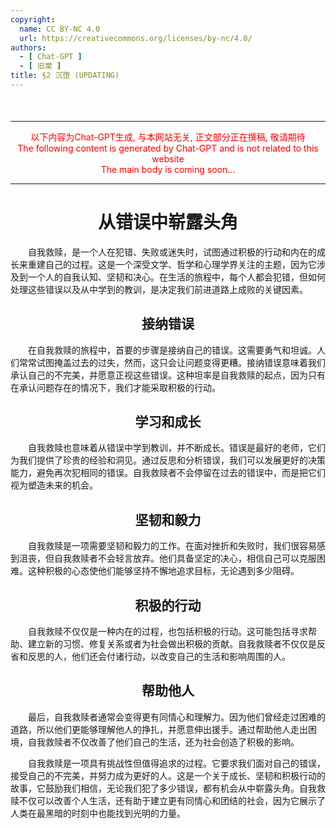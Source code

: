 ```yaml
---
copyright:
  name: CC BY-NC 4.0
  url: https://creativecommons.org/licenses/by-nc/4.0/
authors:
  - [ Chat-GPT ]
  - [ 旧棠 ]
title: §2 沉堕 (UPDATING)
---
```


<div style="margin-top: 50px;"></div>

---

<div style="text-align: center;">
    <span style="color: red;">以下内容为Chat-GPT生成, 与本网站无关, 正文部分正在撰稿, 敬请期待</span> <br />
    <span style="color: red;">The following content is generated by Chat-GPT and is not related to this website</span> <br />
    <span style="color: red;">The main body is coming soon...</span>
</div>

---

<div style="text-align: center; text-decoration: none;">
    <h1>从错误中崭露头角</h1>
</div>

&emsp;&emsp;自我救赎，是一个人在犯错、失败或迷失时，试图通过积极的行动和内在的成长来重建自己的过程。这是一个深受文学、哲学和心理学界关注的主题，因为它涉及到一个人的自我认知、坚韧和决心。在生活的旅程中，每个人都会犯错，但如何处理这些错误以及从中学到的教训，是决定我们前进道路上成败的关键因素。

<div style="text-align: center">
    <h2>接纳错误</h2>
</div>
&emsp;&emsp;在自我救赎的旅程中，首要的步骤是接纳自己的错误。这需要勇气和坦诚。人们常常试图掩盖过去的过失，然而，这只会让问题变得更糟。接纳错误意味着我们承认自己的不完美，并愿意正视这些错误。这种坦率是自我救赎的起点，因为只有在承认问题存在的情况下，我们才能采取积极的行动。

<div style="text-align: center">
    <h2>学习和成长</h2>
</div>
&emsp;&emsp;自我救赎也意味着从错误中学到教训，并不断成长。错误是最好的老师，它们为我们提供了珍贵的经验和洞见。通过反思和分析错误，我们可以发展更好的决策能力，避免再次犯相同的错误。自我救赎者不会停留在过去的错误中，而是把它们视为塑造未来的机会。

<div style="text-align: center">
    <h2>坚韧和毅力</h2>
</div>
&emsp;&emsp;自我救赎是一项需要坚韧和毅力的工作。在面对挫折和失败时，我们很容易感到沮丧，但自我救赎者不会轻言放弃。他们具备坚定的决心，相信自己可以克服困难。这种积极的心态使他们能够坚持不懈地追求目标，无论遇到多少阻碍。

<div style="text-align: center">
    <h2>积极的行动</h2>
</div>
&emsp;&emsp;自我救赎不仅仅是一种内在的过程，也包括积极的行动。这可能包括寻求帮助、建立新的习惯、修复关系或者为社会做出积极的贡献。自我救赎者不仅仅是反省和反思的人，他们还会付诸行动，以改变自己的生活和影响周围的人。

<div style="text-align: center">
    <h2>帮助他人</h2>
</div>
&emsp;&emsp;最后，自我救赎者通常会变得更有同情心和理解力。因为他们曾经走过困难的道路，所以他们更能够理解他人的挣扎，并愿意伸出援手。通过帮助他人走出困境，自我救赎者不仅改善了他们自己的生活，还为社会创造了积极的影响。

&emsp;&emsp;自我救赎是一项具有挑战性但值得追求的过程。它要求我们面对自己的错误，接受自己的不完美，并努力成为更好的人。这是一个关于成长、坚韧和积极行动的故事，它鼓励我们相信，无论我们犯了多少错误，都有机会从中崭露头角。自我救赎不仅可以改善个人生活，还有助于建立更有同情心和团结的社会，因为它展示了人类在最黑暗的时刻中也能找到光明的力量。